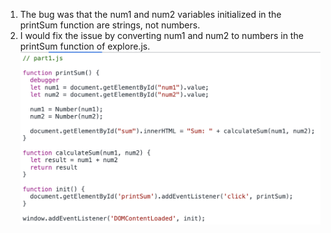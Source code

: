 1. The bug was that the num1 and num2 variables initialized in the printSum function are strings, not numbers.
2. I would fix the issue by converting num1 and num2 to numbers in the printSum function of explore.js.
![image](fix.png)